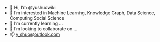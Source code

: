 - 👋 Hi, I’m @yushuowiki
- 👀 I’m interested in Machine Learning, Knowledge Graph, Data Science, Computing Social Science
- 🌱 I’m currently learning ...
- 💞️ I’m looking to collaborate on ...
- 📫 y_shuo@outlook.com

<!---
yushuowiki/yushuowiki is a ✨ special ✨ repository because its `README.md` (this file) appears on your GitHub profile.
You can click the Preview link to take a look at your changes.
--->
